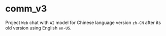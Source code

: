 # comm_v3

Project `Web` chat with `AI` model for Chinese language version `zh-CN` after its old version using English `en-US`.
